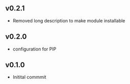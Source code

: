 ## v0.2.1

* Removed long description to make module installable

## v0.2.0

* configuration for PIP

## v0.1.0

* Initital commmit
